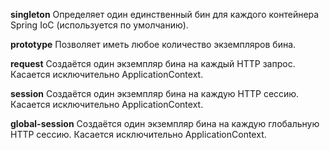 **singleton**
	Определяет один единственный бин для каждого контейнера Spring IoC 
	(используется по умолчанию).

**prototype**
	Позволяет иметь любое количество экземпляров бина.

**request**
	Создаётся один экземпляр бина на каждый HTTP запрос. 
	Касается исключительно ApplicationContext.

**session**
	Создаётся один экземпляр бина на каждую HTTP сессию. 
	Касается исключительно ApplicationContext.

**global-session**
	Создаётся один экземпляр бина на каждую глобальную HTTP сессию.
	Касается исключительно ApplicationContext.